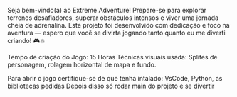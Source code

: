 Seja bem-vindo(a) ao Extreme Adventure!
Prepare-se para explorar terrenos desafiadores, superar obstáculos intensos e viver uma jornada cheia de adrenalina.
Este projeto foi desenvolvido com dedicação e foco na aventura — espero que você se divirta jogando tanto quanto eu me diverti criando! 🎮🔥


Tempo de criação do Jogo: 15 Horas
Técnicas visuais usada: Splites de personagem, rolagem horizontal de mapa e fundo.


Para abrir o jogo certifique-se de que tenha intalado: VsCode, Python, as bibliotecas pedidas
Depois disso só rodar  main do projeto e se divertir
